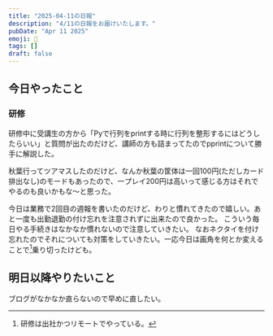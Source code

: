 ```yaml
---
title: "2025-04-11の日報"
description: "4/11の日報をお届けいたします。"
pubDate: "Apr 11 2025"
emoji: 🦊
tags: []
draft: false
---
```


## 今日やったこと

### 研修

研修中に受講生の方から「Pyで行列をprintする時に行列を整形するにはどうしたらいい」と質問が出たのだけど、講師の方も詰まってたのでpprintについて勝手に解説した。

秋葉行ってツアマスしたのだけど、なんか秋葉の筐体は一回100円(ただしカード排出なし)のモードもあったので、一プレイ200円は高いって感じる方はそれでやるのも良いかもな〜と思った。

今日は業務で2回目の週報を書いたのだけど、わりと慣れてきたので嬉しい。あと一度も出勤退勤の付け忘れを注意されずに出来たので良かった。
こういう毎日やる手続きはなかなか慣れないので注意していきたい。
なおネクタイを付け忘れたのでそれについても対策をしていきたい。一応今日は画角を何とか変えることで[^1]乗り切ったけども。

## 明日以降やりたいこと

ブログがなかなか直らないので早めに直したい。

[^1]: 研修は出社かつリモートでやっている。
